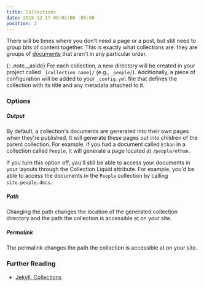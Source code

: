 ```yaml
---
title: Collections
date: 2015-12-17 08:02:00 -05:00
position: 2
---
```


There will be times where you don't need a page or a post, but still need to group bits of content together. This is exactly what collections are: they are groups of [documents](/content/documents/) that aren't in any particular order.

{: .note__aside}
For each collection, a new directory will be created in your project called `_[collection name]/` (e.g., `_people/`). Additionally, a piece of configuration will be added to your `_config.yml` file that defines the collection with its title and any metadata attached to it.


### Options

##### Output

By default, a collection's documents are generated into their own pages when they're published. It will generate these pages out into children of the parent collection. For example, if you had a document called `Ethan` in a collection called `People`, it will generate a page located at `/people/ethan`.

If you turn this option off, you'll still be able to access your documents in your layouts through the Collection Liquid attribute. For example, you'd be able to access the documents in the `People` collection by calling `site.people.docs`.

##### Path

Changing the path changes the location of the generated collection directory and the path the collection is accessible at on your site.

##### Permalink

The permalink changes the path the collection is accessible at on your site.

### Further Reading

- [Jekyll: Collections](http://jekyllrb.com/docs/collections/)
